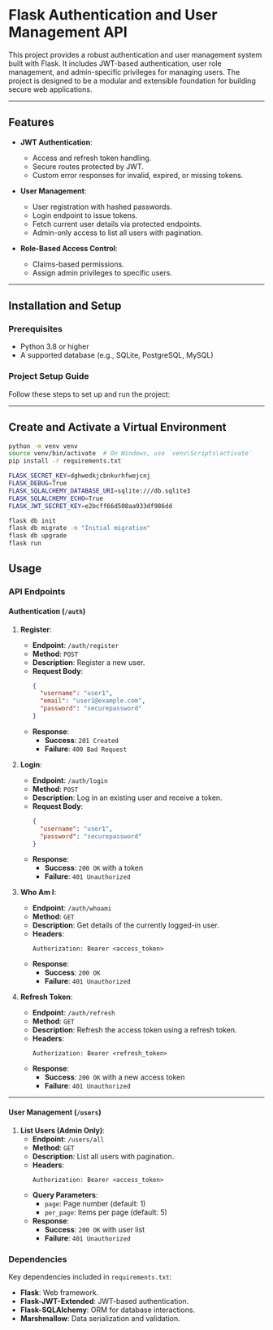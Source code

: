 # Flask Authentication and User Management API

This project provides a robust authentication and user management system built with Flask. It includes JWT-based authentication, user role management, and admin-specific privileges for managing users. The project is designed to be a modular and extensible foundation for building secure web applications.

---

## Features

- **JWT Authentication**:
  - Access and refresh token handling.
  - Secure routes protected by JWT.
  - Custom error responses for invalid, expired, or missing tokens.

- **User Management**:
  - User registration with hashed passwords.
  - Login endpoint to issue tokens.
  - Fetch current user details via protected endpoints.
  - Admin-only access to list all users with pagination.

- **Role-Based Access Control**:
  - Claims-based permissions.
  - Assign admin privileges to specific users.

---

## Installation and Setup

### Prerequisites
- Python 3.8 or higher
- A supported database (e.g., SQLite, PostgreSQL, MySQL)

### Project Setup Guide

Follow these steps to set up and run the project:

---

## Create and Activate a Virtual Environment

```bash
python -m venv venv
source venv/bin/activate  # On Windows, use `venv\Scripts\activate`
pip install -r requirements.txt
```
```bash
FLASK_SECRET_KEY=dghwedkjcbnkurhfwejcnj
FLASK_DEBUG=True
FLASK_SQLALCHEMY_DATABASE_URI=sqlite:///db.sqlite3
FLASK_SQLALCHEMY_ECHO=True
FLASK_JWT_SECRET_KEY=e2bcff66d508aa933df986dd
```
``` bash
flask db init
flask db migrate -m "Initial migration"
flask db upgrade
flask run
```


## Usage

### API Endpoints

#### **Authentication (`/auth`)**

1. **Register**:
   - **Endpoint**: `/auth/register`
   - **Method**: `POST`
   - **Description**: Register a new user.
   - **Request Body**:
     ```json
     {
       "username": "user1",
       "email": "user1@example.com",
       "password": "securepassword"
     }
     ```
   - **Response**:
     - **Success**: `201 Created`
     - **Failure**: `400 Bad Request`

2. **Login**:
   - **Endpoint**: `/auth/login`
   - **Method**: `POST`
   - **Description**: Log in an existing user and receive a token.
   - **Request Body**:
     ```json
     {
       "username": "user1",
       "password": "securepassword"
     }
     ```
   - **Response**:
     - **Success**: `200 OK` with a token
     - **Failure**: `401 Unauthorized`

3. **Who Am I**:
   - **Endpoint**: `/auth/whoami`
   - **Method**: `GET`
   - **Description**: Get details of the currently logged-in user.
   - **Headers**:
     ```http
     Authorization: Bearer <access_token>
     ```
   - **Response**:
     - **Success**: `200 OK`
     - **Failure**: `401 Unauthorized`

4. **Refresh Token**:
   - **Endpoint**: `/auth/refresh`
   - **Method**: `GET`
   - **Description**: Refresh the access token using a refresh token.
   - **Headers**:
     ```http
     Authorization: Bearer <refresh_token>
     ```
   - **Response**:
     - **Success**: `200 OK` with a new access token
     - **Failure**: `401 Unauthorized`

---

#### **User Management (`/users`)**

1. **List Users (Admin Only)**:
   - **Endpoint**: `/users/all`
   - **Method**: `GET`
   - **Description**: List all users with pagination.
   - **Headers**:
     ```http
     Authorization: Bearer <access_token>
     ```
   - **Query Parameters**:
     - `page`: Page number (default: 1)
     - `per_page`: Items per page (default: 5)
   - **Response**:
     - **Success**: `200 OK` with user list
     - **Failure**: `401 Unauthorized`


### Dependencies

Key dependencies included in `requirements.txt`:

- **Flask**: Web framework.
- **Flask-JWT-Extended**: JWT-based authentication.
- **Flask-SQLAlchemy**: ORM for database interactions.
- **Marshmallow**: Data serialization and validation.
